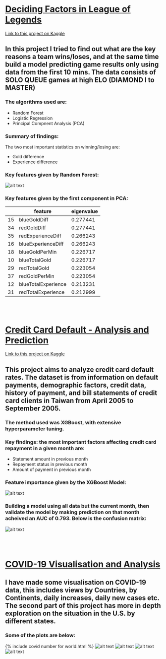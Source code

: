 # [Deciding Factors in League of Legends](https://github.com/charliesong66/Deciding-Factors-in-League-of-Legends/blob/master/deciding-factors-in-league-of-legends.ipynb)

[Link to this project on Kaggle](https://www.kaggle.com/yuankunsong/deciding-factors-in-league-of-legends)

## In this project I tried to find out what are the key reasons a team wins/loses, and at the same time build a model predicting game results only using data from the first 10 mins. The data consists of SOLO QUEUE games at high ELO (DIAMOND I to MASTER)

### The algorithms used are:
* Random Forest
* Logistic Regression
* Principal Compnent Analysis (PCA)

### Summary of findings:

The two most important statistics on winning/losing are:
* Gold difference
* Experience difference

### Key features given by Random Forest:
![alt text](https://raw.githubusercontent.com/charliesong66/charlie-portfolio/master/images/lol%20factor1.png?raw=true)

### Key features given by the first component in PCA:

|   | feature |	eigenvalue |
| --- | --- | --- |
|15 |	blueGoldDiff | 	0.277441 |
|34	| redGoldDiff	| 0.277441 |
|35	| redExperienceDiff	| 0.266243 |
|16	| blueExperienceDiff	| 0.266243 |
|18	| blueGoldPerMin	| 0.226717 |
|10	| blueTotalGold	| 0.226717 |
|29	| redTotalGold	| 0.223054 |
|37	| redGoldPerMin	| 0.223054 |
|12	| blueTotalExperience	| 0.213231 |
|31	| redTotalExperience	| 0.212999 |

<br>
<br>

# [Credit Card Default - Analysis and Prediction](https://github.com/charliesong66/Predicting-Credit-Card-Default-Using-XGBoost/blob/master/predicting-credit-card-default-using-xgboost.ipynb)
[Link to this project on Kaggle](https://www.kaggle.com/yuankunsong/predicting-credit-card-default-auc-0-793)

## This project aims to analyze credit card default rates. The dataset is from information on default payments, demographic factors, credit data, history of payment, and bill statements of credit card clients in Taiwan from April 2005 to September 2005.

### The method used was XGBoost, with extensive hyperparameter tuning.

### Key findings: the most important factors affecting credit card repayment in a given month are:
* Statement amount in previous month
* Repayment status in previous month
* Amount of payment in previous month

### Feature importance given by the XGBoost Model:
![alt text](https://github.com/charliesong66/Charlie_Song_DataScience_Portfolio/blob/master/images/creditcard1.png?raw=true)

### Building a model using all data but the current month, then validate the model by making prediction on that month acheived an AUC of 0.793. Below is the confusion matrix:
![alt text](https://github.com/charliesong66/Charlie_Song_DataScience_Portfolio/blob/master/images/creditcard2.png?raw=true)

<br>
<br>

# [COVID-19 Visualisation and Analysis](https://www.kaggle.com/yuankunsong/covid-19-visualisation-analysis)

## I have made some visualisation on COVID-19 data, this includes views by Countries, by Continents, daily increases, daily new cases etc. The second part of this project has more in depth exploration on the situation in the U.S. by different states.

### Some of the plots are below:

{% include covid number for world.html %}
![alt text](https://github.com/charliesong66/Charlie_Song_DataScience_Portfolio/blob/master/images/covid2.png?raw=true)
![alt text](https://github.com/charliesong66/Charlie_Song_DataScience_Portfolio/blob/master/images/covid3.png?raw=true)
![alt text](https://github.com/charliesong66/Charlie_Song_DataScience_Portfolio/blob/master/images/covid4.png?raw=true)
![alt text](https://github.com/charliesong66/Charlie_Song_DataScience_Portfolio/blob/master/images/covid5.png?raw=true)

